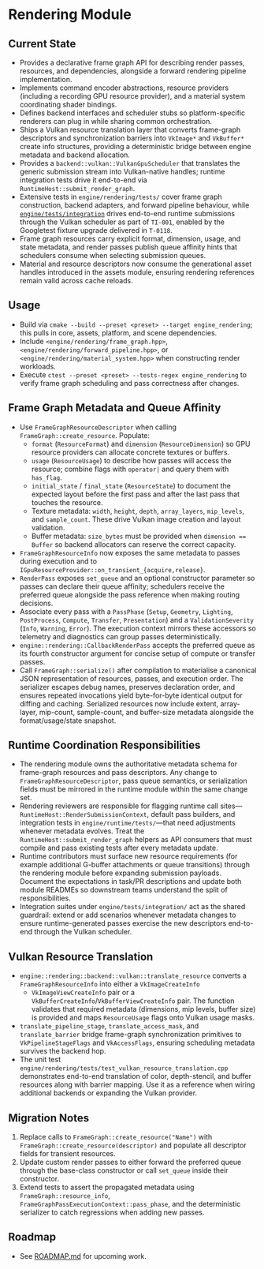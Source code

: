 # Rendering Module

## Current State
- Provides a declarative frame graph API for describing render passes, resources, and dependencies, alongside a forward rendering pipeline implementation.
- Implements command encoder abstractions, resource providers (including a recording GPU resource provider), and a material system coordinating shader bindings.
- Defines backend interfaces and scheduler stubs so platform-specific renderers can plug in while sharing common orchestration.
- Ships a Vulkan resource translation layer that converts frame-graph descriptors and synchronization barriers into `VkImage*`
  and `VkBuffer*` create info structures, providing a deterministic bridge between engine metadata and backend allocation.
- Provides a `backend::vulkan::VulkanGpuScheduler` that translates the generic submission stream into Vulkan-native handles; runtime integration tests drive it end-to-end via `RuntimeHost::submit_render_graph`.
- Extensive tests in `engine/rendering/tests/` cover frame graph construction,
  backend adapters, and forward pipeline behaviour, while
  [`engine/tests/integration`](../../../engine/tests/integration/README.md) drives end-to-end
  runtime submissions through the Vulkan scheduler as part of `TI-001`,
  enabled by the Googletest fixture upgrade delivered in `T-0118`.
- Frame graph resources carry explicit format, dimension, usage, and state metadata, and render passes publish queue affinity hints that schedulers consume when selecting submission queues.
- Material and resource descriptors now consume the generational asset handles introduced in the assets module, ensuring rendering references remain valid across cache reloads.

## Usage
- Build via `cmake --build --preset <preset> --target engine_rendering`; this pulls in core, assets, platform, and scene dependencies.
- Include `<engine/rendering/frame_graph.hpp>`, `<engine/rendering/forward_pipeline.hpp>`, or `<engine/rendering/material_system.hpp>` when constructing render workloads.
- Execute `ctest --preset <preset> --tests-regex engine_rendering` to verify frame graph scheduling and pass correctness after changes.

## Frame Graph Metadata and Queue Affinity

- Use `FrameGraphResourceDescriptor` when calling `FrameGraph::create_resource`. Populate:
  - `format` (`ResourceFormat`) and `dimension` (`ResourceDimension`) so GPU resource providers can allocate concrete textures or buffers.
  - `usage` (`ResourceUsage`) to describe how passes will access the resource; combine flags with `operator|` and query them with `has_flag`.
  - `initial_state` / `final_state` (`ResourceState`) to document the expected layout before the first pass and after the last pass that touches the resource.
  - Texture metadata: `width`, `height`, `depth`, `array_layers`, `mip_levels`, and `sample_count`. These drive Vulkan image creation and layout validation.
  - Buffer metadata: `size_bytes` must be provided when `dimension == Buffer` so backend allocators can reserve the correct capacity.
- `FrameGraphResourceInfo` now exposes the same metadata to passes during execution and to `IGpuResourceProvider::on_transient_{acquire,release}`.
- `RenderPass` exposes `set_queue` and an optional constructor parameter so passes can declare their queue affinity; schedulers receive the preferred queue alongside the pass reference when making routing decisions.
- Associate every pass with a `PassPhase` (`Setup`, `Geometry`, `Lighting`, `PostProcess`, `Compute`, `Transfer`, `Presentation`) and a `ValidationSeverity` (`Info`, `Warning`, `Error`). The execution context mirrors these accessors so telemetry and diagnostics can group passes deterministically.
- `engine::rendering::CallbackRenderPass` accepts the preferred queue as its fourth constructor argument for concise setup of compute or transfer passes.
- Call `FrameGraph::serialize()` after compilation to materialise a canonical JSON representation of resources, passes, and execution order. The serializer escapes debug names, preserves declaration order, and ensures repeated invocations yield byte-for-byte identical output for diffing and caching. Serialized resources now include extent, array-layer, mip-count, sample-count, and buffer-size metadata alongside the format/usage/state snapshot.

## Runtime Coordination Responsibilities

- The rendering module owns the authoritative metadata schema for frame-graph resources and pass descriptors. Any change to
  `FrameGraphResourceDescriptor`, pass queue semantics, or serialization fields must be mirrored in the runtime module within the
  same change set.
- Rendering reviewers are responsible for flagging runtime call sites—`RuntimeHost::RenderSubmissionContext`, default pass
  builders, and integration tests in `engine/runtime/tests/`—that need adjustments whenever metadata evolves. Treat the
  `RuntimeHost::submit_render_graph` helpers as API consumers that must compile and pass existing tests after every metadata
  update.
- Runtime contributors must surface new resource requirements (for example additional G-buffer attachments or queue transitions)
  through the rendering module before expanding submission payloads. Document the expectations in task/PR descriptions and
  update both module READMEs so downstream teams understand the split of responsibilities.
- Integration suites under `engine/tests/integration/` act as the shared guardrail: extend or add scenarios whenever metadata
  changes to ensure runtime-generated passes exercise the new descriptors end-to-end through the Vulkan scheduler.

## Vulkan Resource Translation

- `engine::rendering::backend::vulkan::translate_resource` converts a `FrameGraphResourceInfo` into either a `VkImageCreateInfo`
  + `VkImageViewCreateInfo` pair or a `VkBufferCreateInfo`/`VkBufferViewCreateInfo` pair. The function validates that required
  metadata (dimensions, mip levels, buffer size) is provided and maps `ResourceUsage` flags onto Vulkan usage masks.
- `translate_pipeline_stage`, `translate_access_mask`, and `translate_barrier` bridge frame-graph synchronization primitives to
  `VkPipelineStageFlags` and `VkAccessFlags`, ensuring scheduling metadata survives the backend hop.
- The unit test `engine/rendering/tests/test_vulkan_resource_translation.cpp` demonstrates end-to-end translation of color,
  depth-stencil, and buffer resources along with barrier mapping. Use it as a reference when wiring additional backends or
  expanding the Vulkan provider.

## Migration Notes

1. Replace calls to `FrameGraph::create_resource("Name")` with `FrameGraph::create_resource(descriptor)` and populate all descriptor fields for transient resources.
2. Update custom render passes to either forward the preferred queue through the base-class constructor or call `set_queue` inside their constructor.
3. Extend tests to assert the propagated metadata using `FrameGraph::resource_info`, `FrameGraphPassExecutionContext::pass_phase`, and the deterministic serializer to catch regressions when adding new passes.

## Roadmap
- See [ROADMAP.md](ROADMAP.md) for upcoming work.
